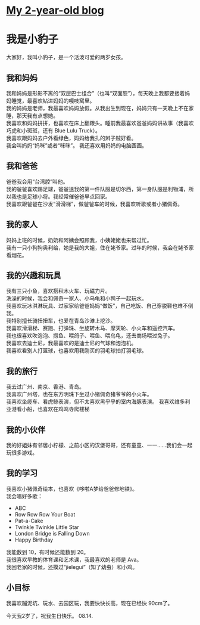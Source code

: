 # [My 2-year-old blog](https://github.com/starryjog/gitblog/issues/1)

# 我是小豹子

大家好，我叫小豹子，是一个活泼可爱的两岁女孩。

## 我和妈妈
我和妈妈是形影不离的“双层巴士组合”（也叫“双面胶”），每天晚上我都要搂着妈妈睡觉，最喜欢钻进妈妈的嘎吱窝里。  
我的妈妈是老师，我最喜欢妈妈放假。从我出生到现在，妈妈只有一天晚上不在家睡，那天我有点想她。  
我喜欢和妈妈拼拼，也喜欢在床上翻跟头。睡前我最喜欢爸爸妈妈讲故事（我喜欢巧虎和小斑斑，还有 Blue Lulu Truck）。  
我喜欢跟妈妈去户外看绿色，妈妈给我扎的辫子贼好看。  
我会叫妈妈“妈咪”或者“咪咪”。
我还喜欢用妈妈的电脑画画。  

## 我和爸爸
爸爸我会用“台湾腔”叫他。  
我的爸爸喜欢踢足球，爸爸送我的第一件队服是切尔西，第一身队服是利物浦，所以我也是足球小将。我经常催爸爸早点回家。  
我喜欢跟爸爸在沙发“滑滑梯”，做爸爸车的时候，我喜欢听歌或者小猪佩奇。

## 我的家人
妈妈上班的时候，奶奶和阿姨会照顾我，小姨姥姥也来帮过忙。  
我有一只小狗狗奥利给，她是我的大姐，住在姥爷家。过年的时候，我会在姥爷家看烟花。

## 我的兴趣和玩具
我有三只小鱼，喜欢搭积木火车、玩磁力片。  
洗澡的时候，我会和佩奇一家人、小乌龟和小鸭子一起玩水。  
我喜欢玩冰淇淋玩具、过家家给爸爸妈妈“做饭”，自己吃饭、自己穿脱鞋也难不倒我。  
我特别擅长骑扭扭车，也爱在青岛沙滩上挖沙。  
我喜欢滑滑梯、赛跑、打弹珠、坐旋转木马、摩天轮、小火车和遥控汽车。  
我也很喜欢吹泡泡、捞鱼、喂鸽子、喂鱼、喂乌龟，还去商场喂过兔子。  
我喜欢去迪士尼，我最喜欢的是迪士尼的气球和泡泡机。  
我喜欢看别人打篮球，也喜欢用我刚买的羽毛球拍打羽毛球。

## 我的旅行
我去过广州、南京、香港、青岛。  
我喜欢广州塔，也在东方明珠下坐过小猪佩奇猪爷爷的小火车。  
我喜欢坐缆车、看虎鲸表演，但不太喜欢黑乎乎的室内海豚表演。
我喜欢维多利亚港看小船，也喜欢在鸡鸣寺爬楼梯

## 我的小伙伴
我的好姐妹有邻居小柠檬、之前小区的汉堡哥哥，还有童童、一一……我们会一起玩很多游戏。

## 我的学习
我喜欢小猪佩奇绘本，也喜欢《哆啦A梦给爸爸修地铁》。  
我会唱好多歌：  
- ABC  
- Row Row Row Your Boat  
- Pat-a-Cake  
- Twinkle Twinkle Little Star  
- London Bridge is Falling Down  
- Happy Birthday  

我能数到 10，有时候还能数到 20。  
我很喜欢早教的体育课和艺术课，我最喜欢的老师是 Ava。  
我回老家的时候，还摸过“jielegui”（知了幼虫）和小鸡。

## 小目标
我喜欢蹦泥坑、玩水、去园区玩，我要快快长高，现在已经快 90cm了。

今天我2岁了，祝我生日快乐。 08.14.